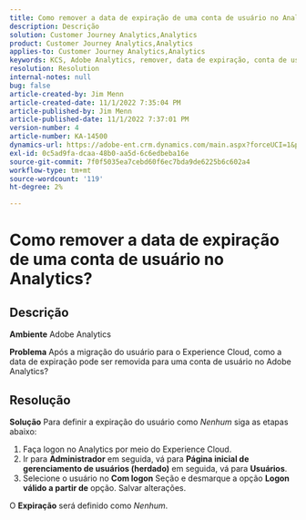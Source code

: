 ```yaml
---
title: Como remover a data de expiração de uma conta de usuário no Analytics?
description: Descrição
solution: Customer Journey Analytics,Analytics
product: Customer Journey Analytics,Analytics
applies-to: Customer Journey Analytics,Analytics
keywords: KCS, Adobe Analytics, remover, data de expiração, conta de usuário, Gerenciamento de usuários do Analytics
resolution: Resolution
internal-notes: null
bug: false
article-created-by: Jim Menn
article-created-date: 11/1/2022 7:35:04 PM
article-published-by: Jim Menn
article-published-date: 11/1/2022 7:37:01 PM
version-number: 4
article-number: KA-14500
dynamics-url: https://adobe-ent.crm.dynamics.com/main.aspx?forceUCI=1&pagetype=entityrecord&etn=knowledgearticle&id=c5295f47-1c5a-ed11-9561-6045bd006a22
exl-id: 0c5ad9fa-dcaa-48b0-aa5d-6c6edbeba16e
source-git-commit: 7f0f5035ea7cebd60f6ec7bda9de6225b6c602a4
workflow-type: tm+mt
source-wordcount: '119'
ht-degree: 2%

---
```


# Como remover a data de expiração de uma conta de usuário no Analytics?

## Descrição


<b>Ambiente</b>
Adobe Analytics

<b>Problema</b>
Após a migração do usuário para o Experience Cloud, como a data de expiração pode ser removida para uma conta de usuário no Adobe Analytics?


## Resolução


<b>Solução</b>
Para definir a expiração do usuário como *Nenhum* siga as etapas abaixo:

1. Faça logon no Analytics por meio do Experience Cloud.
2. Ir para <b>Administrador</b> em seguida, vá para <b>Página inicial de gerenciamento de usuários (herdado)</b> em seguida, vá para <b>Usuários</b>.
3. Selecione o usuário no <b>Com logon</b> Seção e desmarque a opção <b>Logon válido a partir de</b> opção. Salvar alterações.


O <b>Expiração</b> será definido como *Nenhum*.
